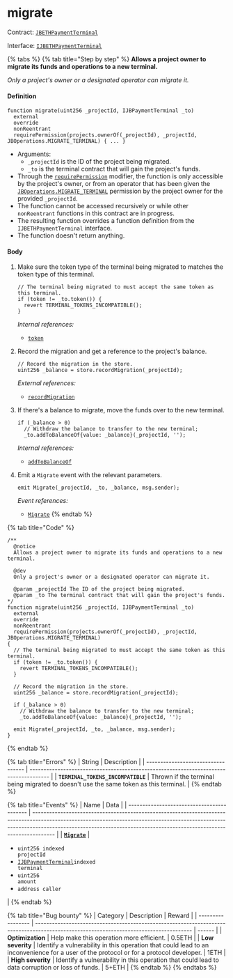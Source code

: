# migrate

Contract: [`JBETHPaymentTerminal`](../)​‌

Interface: [`IJBETHPaymentTerminal`](../../../../interfaces/ijbethpaymentterminal.md)

{% tabs %}
{% tab title="Step by step" %}
**Allows a project owner to migrate its funds and operations to a new terminal.**

_Only a project's owner or a designated operator can migrate it._

#### Definition

```solidity
function migrate(uint256 _projectId, IJBPaymentTerminal _to)
  external
  override
  nonReentrant
  requirePermission(projects.ownerOf(_projectId), _projectId, JBOperations.MIGRATE_TERMINAL) { ... }
```

* Arguments:
  * `_projectId` is the ID of the project being migrated.
  * `_to` is the terminal contract that will gain the project's funds.
* Through the [`requirePermission`](../../../or-abstract/jboperatable/modifiers/requirepermission.md) modifier, the function is only accessible by the project's owner, or from an operator that has been given the [`JBOperations.MIGRATE_TERMINAL`](../../../libraries/jboperations.md) permission by the project owner for the provided `_projectId`.
* The function cannot be accessed recursively or while other `nonReentrant` functions in this contract are in progress.
* The resulting function overrides a function definition from the `IJBETHPaymentTerminal` interface.
* The function doesn't return anything.

#### Body

1.  Make sure the token type of the terminal being migrated to matches the token type of this terminal.

    ```solidity
    // The terminal being migrated to must accept the same token as this terminal.
    if (token != _to.token()) {
      revert TERMINAL_TOKENS_INCOMPATIBLE();
    }
    ```

    _Internal references:_

    * [`token`](../properties/token.md)
2.  Record the migration and get a reference to the project's balance.

    ```solidity
    // Record the migration in the store.
    uint256 _balance = store.recordMigration(_projectId);
    ```

    _External references:_

    * [`recordMigration`](../../jbpaymentterminalstore/write/recordmigration.md)
3.  If there's a balance to migrate, move the funds over to the new terminal.

    ```solidity
    if (_balance > 0)
      // Withdraw the balance to transfer to the new terminal;
      _to.addToBalanceOf{value: _balance}(_projectId, '');
    ```

    _Internal references:_

    * [`addToBalanceOf`](addtobalanceof.md)
4.  Emit a `Migrate` event with the relevant parameters.

    ```solidity
    emit Migrate(_projectId, _to, _balance, msg.sender);
    ```

    _Event references:_

    * [`Migrate`](../events/migrate.md)
{% endtab %}

{% tab title="Code" %}
```solidity
/**
  @notice
  Allows a project owner to migrate its funds and operations to a new terminal.

  @dev
  Only a project's owner or a designated operator can migrate it.

  @param _projectId The ID of the project being migrated.
  @param _to The terminal contract that will gain the project's funds.
*/
function migrate(uint256 _projectId, IJBPaymentTerminal _to)
  external
  override
  nonReentrant
  requirePermission(projects.ownerOf(_projectId), _projectId, JBOperations.MIGRATE_TERMINAL)
{
  // The terminal being migrated to must accept the same token as this terminal.
  if (token != _to.token()) {
    revert TERMINAL_TOKENS_INCOMPATIBLE();
  }

  // Record the migration in the store.
  uint256 _balance = store.recordMigration(_projectId);

  if (_balance > 0)
    // Withdraw the balance to transfer to the new terminal;
    _to.addToBalanceOf{value: _balance}(_projectId, '');

  emit Migrate(_projectId, _to, _balance, msg.sender);
}
```
{% endtab %}

{% tab title="Errors" %}
| String                             | Description                                                                           |
| ---------------------------------- | ------------------------------------------------------------------------------------- |
| **`TERMINAL_TOKENS_INCOMPATIBLE`** | Thrown if the terminal being migrated to doesn't use the same token as this terminal. |
{% endtab %}

{% tab title="Events" %}
| Name                                       | Data                                                                                                                                                                                                                                               |
| ------------------------------------------ | -------------------------------------------------------------------------------------------------------------------------------------------------------------------------------------------------------------------------------------------------- |
| [**`Migrate`**](../events/addtobalance.md) | <ul><li><code>uint256 indexed projectId</code></li><li><a href="../../../../interfaces/ijbpaymentterminal.md"><code>IJBPaymentTerminal</code></a><code>indexed terminal</code></li><li><code>uint256 amount</code></li><li><code>address caller</code></li></ul> |
{% endtab %}

{% tab title="Bug bounty" %}
| Category          | Description                                                                                                                            | Reward |
| ----------------- | -------------------------------------------------------------------------------------------------------------------------------------- | ------ |
| **Optimization**  | Help make this operation more efficient.                                                                                               | 0.5ETH |
| **Low severity**  | Identify a vulnerability in this operation that could lead to an inconvenience for a user of the protocol or for a protocol developer. | 1ETH   |
| **High severity** | Identify a vulnerability in this operation that could lead to data corruption or loss of funds.                                        | 5+ETH  |
{% endtab %}
{% endtabs %}
